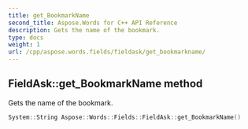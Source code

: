 ```yaml
---
title: get_BookmarkName
second_title: Aspose.Words for C++ API Reference
description: Gets the name of the bookmark.
type: docs
weight: 1
url: /cpp/aspose.words.fields/fieldask/get_bookmarkname/
---
```

## FieldAsk::get_BookmarkName method


Gets the name of the bookmark.

```cpp
System::String Aspose::Words::Fields::FieldAsk::get_BookmarkName()
```

